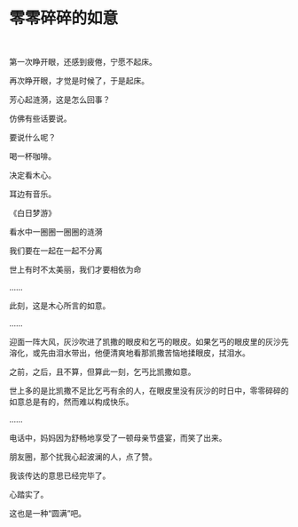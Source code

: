 # 零零碎碎的如意

​

第一次睁开眼，还感到疲倦，宁愿不起床。

再次睁开眼，才觉是时候了，于是起床。



芳心起涟漪，这是怎么回事？

仿佛有些话要说。

要说什么呢？



喝一杯咖啡。

决定看木心。



耳边有音乐。

《白日梦游》

看水中一圈圈一圈圈的涟漪

我们要在一起在一起不分离

世上有时不太美丽，我们才要相依为命

……



此刻，这是木心所言的如意。

……

迎面一阵大风，灰沙吹进了凯撒的眼皮和乞丐的眼皮。如果乞丐的眼皮里的灰沙先溶化，或先由泪水带出，他便清爽地看那凯撒苦恼地揉眼皮，拭泪水。

之前，之后，且不算，但算此一刻，乞丐比凯撒如意。

世上多的是比凯撒不足比乞丐有余的人，在眼皮里没有灰沙的时日中，零零碎碎的如意总是有的，然而难以构成快乐。

……



电话中，妈妈因为舒畅地享受了一顿母亲节盛宴，而笑了出来。

朋友圈，那个扰我心起波澜的人，点了赞。

我该传达的意思已经完毕了。

心踏实了。



这也是一种“圆满”吧。